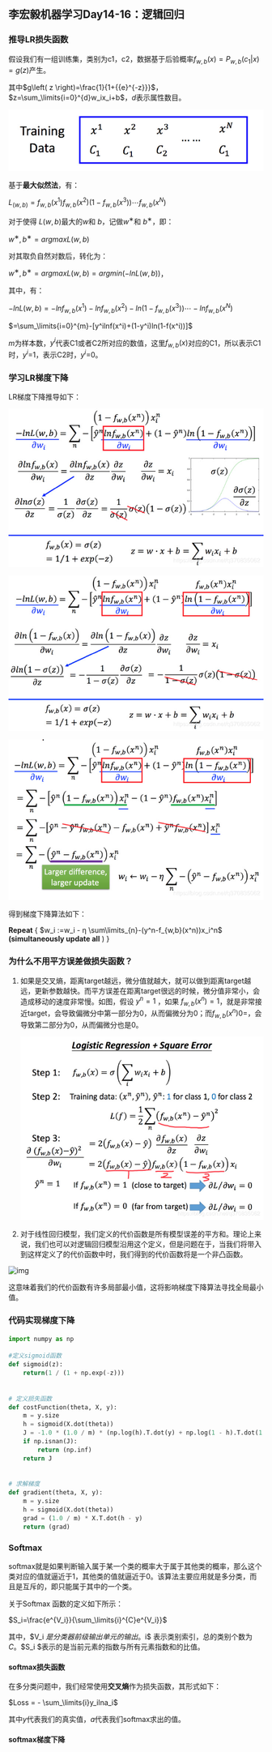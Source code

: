 ## 李宏毅机器学习Day14-16：逻辑回归

### 推导LR损失函数

假设我们有一组训练集，类别为c1，c2，数据基于后验概率$f_{w,b}(x) = P_{w,b}(c_1|x) = g(z)​$产生。

其中$g\left( z \right)=\frac{1}{1+{{e}^{-z}}}$，$z=\sum_\limits{i=0}^{d}w_ix_i+b$，$d​$表示属性数目。

![img](../../notes/lihongyi/images/5.png)

基于**最大似然法**，有：

$L_{(w,b)}=f_{w,b}(x^1)f_{w,b}(x^2)(1−f_{w,b}(x^3))⋯f_{w,b}(x^N)$

对于使得 $L(w,b)​$最大的$w​$和 $b​$，记做$w^∗​$和 $b^∗​$，即：

$w^∗, b^∗=argmaxL(w,b) ​$

对其取负自然对数后，转化为：

$w^∗, b^∗=argmaxL(w,b) = argmin(-lnL(w,b))​$，

其中，有：

$-lnL(w,b)=-lnf_{w,b}(x^1)-lnf_{w,b}(x^2)-ln(1−f_{w,b}(x^3))⋯-lnf_{w,b}(x^N)​$

$=\sum_\limits{i=0}^{m}-[y^ilnf(x^i)+(1-y^i)ln(1-f(x^i))]​$

$m$为样本数，$y^i$代表C1或者C2所对应的数值，这里$f_{w,b}(x)$对应的C1，所以表示C1时，$y^i$=1，表示C2时，$y^i​$=0。

### 学习LR梯度下降

LR梯度下降推导如下：

![img](../../notes/lihongyi/images/6.png)

![img](../../notes/lihongyi/images/7.png)

![img](../../notes/lihongyi/images/8.png)

得到梯度下降算法如下：

**Repeat** {
$w_i :=w_i  - η \sum\limits_{n}-(y^n-f_{w,b}(x^n))x_i^n$ 
**(simultaneously update all** )
}

### 为什么不用平方误差做损失函数？

1. 如果是交叉熵，距离target越远，微分值就越大，就可以做到距离target越远，更新参数越快。而平方误差在距离target很远的时候，微分值非常小，会造成移动的速度非常慢。如图，假设 $y^n=1$ ，如果 $f_{w,b}(x^n)=1$，就是非常接近target，会导致偏微分中第一部分为0，从而偏微分为0；而$f_{w,b}(x^n)0=$，会导致第二部分为0，从而偏微分也是0。

   ![img](../../notes/lihongyi/images/9.png)

2. 对于线性回归模型，我们定义的代价函数是所有模型误差的平方和。理论上来说，我们也可以对逻辑回归模型沿用这个定义，但是问题在于，当我们将带入到这样定义了的代价函数中时，我们得到的代价函数将是一个非凸函数。

![img](http://www.ai-start.com/ml2014/images/8b94e47b7630ac2b0bcb10d204513810.jpg)

这意味着我们的代价函数有许多局部最小值，这将影响梯度下降算法寻找全局最小值。

### 代码实现梯度下降

```python
import numpy as np

#定义sigmoid函数
def sigmoid(z):
    return(1 / (1 + np.exp(-z)))


# 定义损失函数
def costFunction(theta, X, y):
    m = y.size
    h = sigmoid(X.dot(theta))
    J = -1.0 * (1.0 / m) * (np.log(h).T.dot(y) + np.log(1 - h).T.dot(1 - y))
    if np.isnan(J):
        return (np.inf)
    return J


# 求解梯度
def gradient(theta, X, y):
    m = y.size
    h = sigmoid(X.dot(theta))
    grad = (1.0 / m) * X.T.dot(h - y)
    return (grad)
```

### Softmax

softmax就是如果判断输入属于某一个类的概率大于属于其他类的概率，那么这个类对应的值就逼近于1，其他类的值就逼近于0。该算法主要应用就是多分类，而且是互斥的，即只能属于其中的一个类。

关于Softmax 函数的定义如下所示：

$S_i=\frac{e^{V_i}}{\sum_\limits{i}^{C}e^{V_i}}$

其中，$V_i $是分类器前级输出单元的输出。$i$ 表示类别索引，总的类别个数为 $C$。$S_i $表示的是当前元素的指数与所有元素指数和的比值。

#### softmax损失函数

在多分类问题中，我们经常使用**交叉熵**作为损失函数，其形式如下：

$Loss = - \sum_\limits{i}y_ilna_i​$

其中$y$代表我们的真实值，$a$代表我们softmax求出的值。

#### softmax梯度下降

